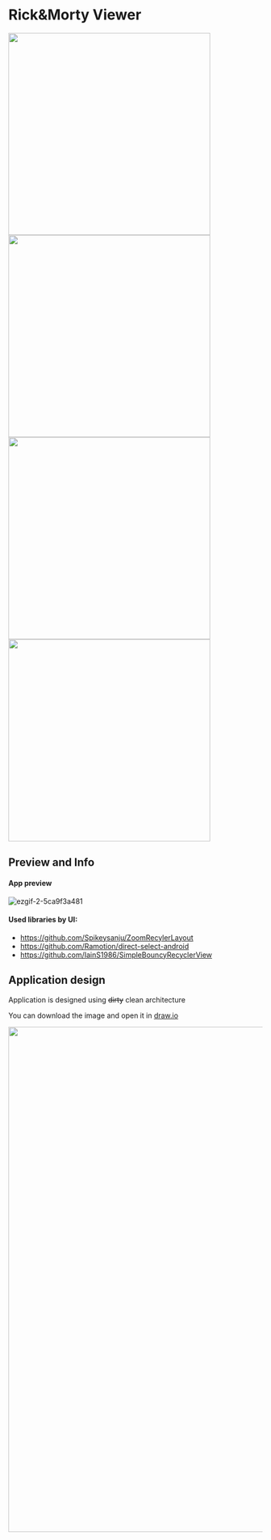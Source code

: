 # Rick&Morty Viewer
<img src="https://user-images.githubusercontent.com/56515163/161423495-fa0fa030-2c0b-496a-898d-4d8400b3d5cc.jpg" height="400"> <img src="https://user-images.githubusercontent.com/56515163/161423524-b68a713d-3fde-4f79-8489-f6e55e2675a7.jpg" height="400"> <img src="https://user-images.githubusercontent.com/56515163/161423540-affae35a-ae66-470d-a79d-d447e2c1b5d4.jpg" height="400"> <img src="https://user-images.githubusercontent.com/56515163/161423551-8d9403de-0677-4e61-83f1-8e22628f584b.jpg" height="400">

## Preview and Info

#### App preview
![ezgif-2-5ca9f3a481](https://user-images.githubusercontent.com/56515163/161436767-42160a99-c015-46c5-83a7-1a1246a36f44.gif)


#### Used libraries by UI:
* https://github.com/Spikeysanju/ZoomRecylerLayout
* https://github.com/Ramotion/direct-select-android
* https://github.com/IainS1986/SimpleBouncyRecyclerView


## Application design

Application is designed using ~~dirty~~ clean architecture

You can download the image and open it in [draw.io](https://app.diagrams.net/)

<img src="https://user-images.githubusercontent.com/56515163/161436981-0232857e-8f0b-4ffd-87ca-3ad9c769fda1.png" height = "1000">
